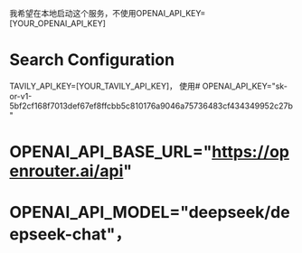 
我希望在本地启动这个服务，不使用OPENAI_API_KEY=[YOUR_OPENAI_API_KEY]

# Search Configuration
TAVILY_API_KEY=[YOUR_TAVILY_API_KEY]， 使用# OPENAI_API_KEY="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"
# OPENAI_API_BASE_URL="https://openrouter.ai/api"
# OPENAI_API_MODEL="deepseek/deepseek-chat"， 

